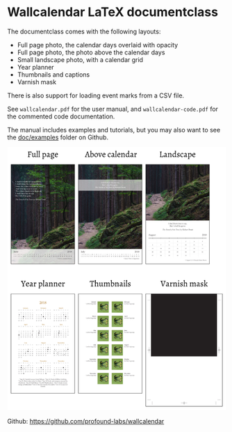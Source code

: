 # Wallcalendar LaTeX documentclass

The documentclass comes with the following layouts:

- Full page photo, the calendar days overlaid with opacity
- Full page photo, the photo above the calendar days
- Small landscape photo, with a calendar grid
- Year planner
- Thumbnails and captions
- Varnish mask

There is also support for loading event marks from a CSV file.

See `wallcalendar.pdf` for the user manual, and `wallcalendar-code.pdf` for the
commented code documentation.

The manual includes examples and tutorials, but you may also want to see the [doc/examples][examples] folder on Github.

![layouts](./layouts.png)

Github: https://github.com/profound-labs/wallcalendar

[examples]: https://github.com/profound-labs/wallcalendar/tree/master/doc/examples
